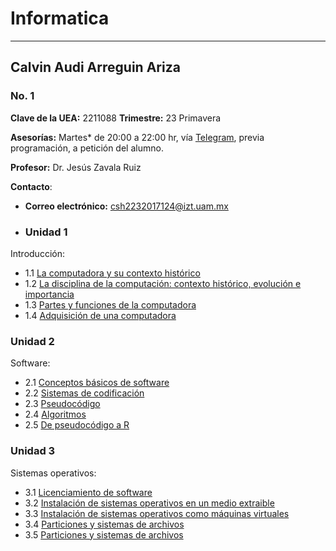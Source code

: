 
# Informatica
----
## Calvin Audi Arreguin Ariza
### No. 1

**Clave de la UEA:** 2211088
**Trimestre:** 23 Primavera

**Asesorías:**  Martes* de 20:00 a 22:00 hr, vía [Telegram](https://telegram.org/apps), previa programación, a petición del alumno.

**Profesor:** Dr. Jesús Zavala Ruiz

**Contacto**:
- **Correo electrónico:** [csh2232017124@izt.uam.mx](mailto:csh2232017124@izt.uam.mx)
  
- ### Unidad 1
Introducción:
- 1.1 [La computadora y su contexto histórico](Tarea1.1.md)
- 1.2 [La disciplina de la computación: contexto histórico, evolución e importancia](Tarea1.2.md)
- 1.3 [Partes y funciones de la computadora](Tarea1.3.md)
- 1.4 [Adquisición de una computadora](Practica1.4.md)

### Unidad 2
Software:
- 2.1 [Conceptos básicos de software](Tarea2.1.md)
- 2.2 [Sistemas de codificación](Practica2.2.md)
- 2.3 [Pseudocódigo](Practica2.3.md)
- 2.4 [Algoritmos](Practica2.4.md)
- 2.5 [De pseudocódigo a R](Practica2.5.md)

### Unidad 3
Sistemas operativos:
- 3.1 [Licenciamiento de software](Practica3.1.md)
- 3.2 [Instalación de sistemas operativos en un medio extraible](Practica3.2.md)
- 3.3 [Instalación de sistemas operativos como máquinas virtuales](Practica3.3.md)
- 3.4 [Particiones y sistemas de archivos](Practica3.4.md)
- 3.5 [Particiones y sistemas de archivos](Practica3.5.md)

